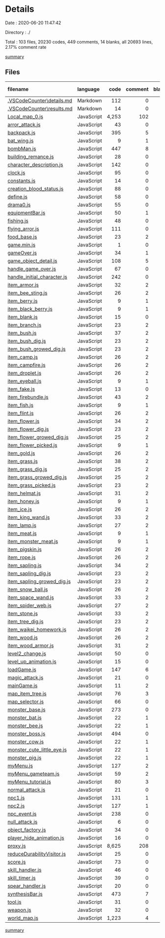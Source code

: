 # Details

Date : 2020-06-20 11:47:42

Directory : ./

Total : 103 files,  20230 codes, 449 comments, 14 blanks, all 20693 lines, 2.17% comment rate

[summary](results.md)

## Files
| filename | language | code | comment | blank | total | comment rate |
| :--- | :--- | ---: | ---: | ---: | ---: | ---: |
| [.VSCodeCounter\details.md](../.VSCodeCounter\details.md) | Markdown | 112 | 0 | 6 | 118 | 0.00% |
| [.VSCodeCounter\results.md](../.VSCodeCounter\results.md) | Markdown | 14 | 0 | 7 | 21 | 0.00% |
| [Local_map_0.js](../Local_map_0.js) | JavaScript | 4,253 | 102 | 0 | 4,355 | 2.34% |
| [arror_attack.js](../arror_attack.js) | JavaScript | 43 | 0 | 0 | 43 | 0.00% |
| [backpack.js](../backpack.js) | JavaScript | 395 | 5 | 0 | 400 | 1.25% |
| [bat_wing.js](../bat_wing.js) | JavaScript | 9 | 1 | 0 | 10 | 10.00% |
| [bombMan.js](../bombMan.js) | JavaScript | 447 | 8 | 0 | 455 | 1.76% |
| [building_remance.js](../building_remance.js) | JavaScript | 28 | 0 | 0 | 28 | 0.00% |
| [character_description.js](../character_description.js) | JavaScript | 142 | 0 | 0 | 142 | 0.00% |
| [clock.js](../clock.js) | JavaScript | 95 | 0 | 0 | 95 | 0.00% |
| [constants.js](../constants.js) | JavaScript | 14 | 0 | 0 | 14 | 0.00% |
| [creation_blood_status.js](../creation_blood_status.js) | JavaScript | 88 | 0 | 0 | 88 | 0.00% |
| [define.js](../define.js) | JavaScript | 58 | 0 | 0 | 58 | 0.00% |
| [drama0.js](../drama0.js) | JavaScript | 55 | 0 | 0 | 55 | 0.00% |
| [equipmentBar.js](../equipmentBar.js) | JavaScript | 50 | 1 | 0 | 51 | 1.96% |
| [fishing.js](../fishing.js) | JavaScript | 48 | 0 | 0 | 48 | 0.00% |
| [flying_arror.js](../flying_arror.js) | JavaScript | 111 | 0 | 0 | 111 | 0.00% |
| [food_base.js](../food_base.js) | JavaScript | 23 | 2 | 0 | 25 | 8.00% |
| [game.min.js](../game.min.js) | JavaScript | 1 | 0 | 0 | 1 | 0.00% |
| [gameOver.js](../gameOver.js) | JavaScript | 34 | 1 | 0 | 35 | 2.86% |
| [game_object_detail.js](../game_object_detail.js) | JavaScript | 108 | 5 | 0 | 113 | 4.42% |
| [handle_game_over.js](../handle_game_over.js) | JavaScript | 67 | 0 | 0 | 67 | 0.00% |
| [handle_initial_character.js](../handle_initial_character.js) | JavaScript | 242 | 0 | 0 | 242 | 0.00% |
| [item_armor.js](../item_armor.js) | JavaScript | 32 | 2 | 0 | 34 | 5.88% |
| [item_bee_sting.js](../item_bee_sting.js) | JavaScript | 26 | 2 | 0 | 28 | 7.14% |
| [item_berry.js](../item_berry.js) | JavaScript | 9 | 1 | 0 | 10 | 10.00% |
| [item_black_berry.js](../item_black_berry.js) | JavaScript | 9 | 1 | 0 | 10 | 10.00% |
| [item_blank.js](../item_blank.js) | JavaScript | 15 | 0 | 0 | 15 | 0.00% |
| [item_branch.js](../item_branch.js) | JavaScript | 23 | 2 | 0 | 25 | 8.00% |
| [item_bush.js](../item_bush.js) | JavaScript | 37 | 2 | 0 | 39 | 5.13% |
| [item_bush_dig.js](../item_bush_dig.js) | JavaScript | 23 | 2 | 0 | 25 | 8.00% |
| [item_bush_growed_dig.js](../item_bush_growed_dig.js) | JavaScript | 23 | 2 | 0 | 25 | 8.00% |
| [item_camp.js](../item_camp.js) | JavaScript | 26 | 2 | 0 | 28 | 7.14% |
| [item_campfire.js](../item_campfire.js) | JavaScript | 26 | 2 | 0 | 28 | 7.14% |
| [item_droplet.js](../item_droplet.js) | JavaScript | 26 | 2 | 0 | 28 | 7.14% |
| [item_eyeball.js](../item_eyeball.js) | JavaScript | 9 | 1 | 0 | 10 | 10.00% |
| [item_fake.js](../item_fake.js) | JavaScript | 13 | 0 | 0 | 13 | 0.00% |
| [item_firebundle.js](../item_firebundle.js) | JavaScript | 43 | 2 | 0 | 45 | 4.44% |
| [item_fish.js](../item_fish.js) | JavaScript | 9 | 1 | 0 | 10 | 10.00% |
| [item_flint.js](../item_flint.js) | JavaScript | 26 | 2 | 0 | 28 | 7.14% |
| [item_flower.js](../item_flower.js) | JavaScript | 34 | 2 | 0 | 36 | 5.56% |
| [item_flower_dig.js](../item_flower_dig.js) | JavaScript | 23 | 2 | 0 | 25 | 8.00% |
| [item_flower_growed_dig.js](../item_flower_growed_dig.js) | JavaScript | 25 | 2 | 0 | 27 | 7.41% |
| [item_flower_picked.js](../item_flower_picked.js) | JavaScript | 9 | 1 | 0 | 10 | 10.00% |
| [item_gold.js](../item_gold.js) | JavaScript | 26 | 2 | 0 | 28 | 7.14% |
| [item_grass.js](../item_grass.js) | JavaScript | 38 | 2 | 0 | 40 | 5.00% |
| [item_grass_dig.js](../item_grass_dig.js) | JavaScript | 25 | 2 | 0 | 27 | 7.41% |
| [item_grass_growed_dig.js](../item_grass_growed_dig.js) | JavaScript | 25 | 2 | 0 | 27 | 7.41% |
| [item_grass_picked.js](../item_grass_picked.js) | JavaScript | 23 | 2 | 0 | 25 | 8.00% |
| [item_helmat.js](../item_helmat.js) | JavaScript | 31 | 2 | 0 | 33 | 6.06% |
| [item_honey.js](../item_honey.js) | JavaScript | 9 | 1 | 0 | 10 | 10.00% |
| [item_ice.js](../item_ice.js) | JavaScript | 26 | 2 | 0 | 28 | 7.14% |
| [item_king_wand.js](../item_king_wand.js) | JavaScript | 33 | 2 | 0 | 35 | 5.71% |
| [item_lamp.js](../item_lamp.js) | JavaScript | 27 | 2 | 0 | 29 | 6.90% |
| [item_meat.js](../item_meat.js) | JavaScript | 9 | 1 | 0 | 10 | 10.00% |
| [item_monster_meat.js](../item_monster_meat.js) | JavaScript | 9 | 1 | 0 | 10 | 10.00% |
| [item_pigskin.js](../item_pigskin.js) | JavaScript | 26 | 2 | 0 | 28 | 7.14% |
| [item_rope.js](../item_rope.js) | JavaScript | 26 | 2 | 0 | 28 | 7.14% |
| [item_sapling.js](../item_sapling.js) | JavaScript | 34 | 2 | 0 | 36 | 5.56% |
| [item_sapling_dig.js](../item_sapling_dig.js) | JavaScript | 23 | 2 | 0 | 25 | 8.00% |
| [item_sapling_growed_dig.js](../item_sapling_growed_dig.js) | JavaScript | 23 | 2 | 0 | 25 | 8.00% |
| [item_snow_ball.js](../item_snow_ball.js) | JavaScript | 26 | 2 | 0 | 28 | 7.14% |
| [item_space_wand.js](../item_space_wand.js) | JavaScript | 33 | 2 | 0 | 35 | 5.71% |
| [item_spider_web.js](../item_spider_web.js) | JavaScript | 27 | 2 | 0 | 29 | 6.90% |
| [item_stone.js](../item_stone.js) | JavaScript | 33 | 2 | 0 | 35 | 5.71% |
| [item_tree_dig.js](../item_tree_dig.js) | JavaScript | 23 | 2 | 0 | 25 | 8.00% |
| [item_waikei_homework.js](../item_waikei_homework.js) | JavaScript | 26 | 2 | 0 | 28 | 7.14% |
| [item_wood.js](../item_wood.js) | JavaScript | 26 | 2 | 0 | 28 | 7.14% |
| [item_wood_armor.js](../item_wood_armor.js) | JavaScript | 31 | 2 | 0 | 33 | 6.06% |
| [level2_change.js](../level2_change.js) | JavaScript | 50 | 0 | 0 | 50 | 0.00% |
| [level_up_animation.js](../level_up_animation.js) | JavaScript | 15 | 0 | 0 | 15 | 0.00% |
| [loadGame.js](../loadGame.js) | JavaScript | 147 | 6 | 0 | 153 | 3.92% |
| [magic_attack.js](../magic_attack.js) | JavaScript | 21 | 0 | 0 | 21 | 0.00% |
| [mainGame.js](../mainGame.js) | JavaScript | 11 | 2 | 0 | 13 | 15.38% |
| [map_item_tree.js](../map_item_tree.js) | JavaScript | 76 | 3 | 0 | 79 | 3.80% |
| [map_selector.js](../map_selector.js) | JavaScript | 66 | 0 | 0 | 66 | 0.00% |
| [monster_base.js](../monster_base.js) | JavaScript | 273 | 0 | 0 | 273 | 0.00% |
| [monster_bat.js](../monster_bat.js) | JavaScript | 22 | 1 | 0 | 23 | 4.35% |
| [monster_bee.js](../monster_bee.js) | JavaScript | 22 | 1 | 0 | 23 | 4.35% |
| [monster_boss.js](../monster_boss.js) | JavaScript | 494 | 0 | 0 | 494 | 0.00% |
| [monster_cow.js](../monster_cow.js) | JavaScript | 22 | 1 | 0 | 23 | 4.35% |
| [monster_cute_little_eye.js](../monster_cute_little_eye.js) | JavaScript | 22 | 1 | 0 | 23 | 4.35% |
| [monster_pig.js](../monster_pig.js) | JavaScript | 22 | 1 | 0 | 23 | 4.35% |
| [myMenu.js](../myMenu.js) | JavaScript | 127 | 2 | 0 | 129 | 1.55% |
| [myMenu_gameteam.js](../myMenu_gameteam.js) | JavaScript | 59 | 2 | 0 | 61 | 3.28% |
| [myMenu_tutorial.js](../myMenu_tutorial.js) | JavaScript | 80 | 3 | 0 | 83 | 3.61% |
| [normal_attack.js](../normal_attack.js) | JavaScript | 21 | 0 | 0 | 21 | 0.00% |
| [npc1.js](../npc1.js) | JavaScript | 131 | 1 | 0 | 132 | 0.76% |
| [npc2.js](../npc2.js) | JavaScript | 127 | 1 | 0 | 128 | 0.78% |
| [npc_event.js](../npc_event.js) | JavaScript | 238 | 0 | 0 | 238 | 0.00% |
| [null_attack.js](../null_attack.js) | JavaScript | 6 | 0 | 0 | 6 | 0.00% |
| [object_factory.js](../object_factory.js) | JavaScript | 34 | 0 | 0 | 34 | 0.00% |
| [player_hide_animation.js](../player_hide_animation.js) | JavaScript | 16 | 0 | 0 | 16 | 0.00% |
| [proxy.js](../proxy.js) | JavaScript | 8,625 | 208 | 0 | 8,833 | 2.35% |
| [reduceDurabilityVisitor.js](../reduceDurabilityVisitor.js) | JavaScript | 25 | 0 | 0 | 25 | 0.00% |
| [score.js](../score.js) | JavaScript | 73 | 0 | 0 | 73 | 0.00% |
| [skill_handler.js](../skill_handler.js) | JavaScript | 46 | 0 | 0 | 46 | 0.00% |
| [skill_timer.js](../skill_timer.js) | JavaScript | 39 | 0 | 0 | 39 | 0.00% |
| [spear_handler.js](../spear_handler.js) | JavaScript | 20 | 0 | 0 | 20 | 0.00% |
| [synthesisBar.js](../synthesisBar.js) | JavaScript | 473 | 7 | 0 | 480 | 1.46% |
| [tool.js](../tool.js) | JavaScript | 31 | 0 | 0 | 31 | 0.00% |
| [weapon.js](../weapon.js) | JavaScript | 32 | 0 | 0 | 32 | 0.00% |
| [world_map.js](../world_map.js) | JavaScript | 1,223 | 4 | 1 | 1,228 | 0.33% |

[summary](results.md)